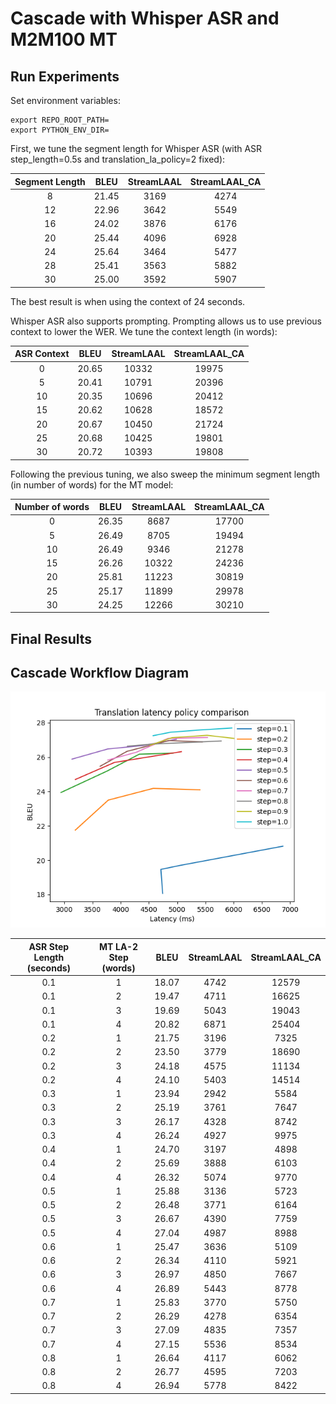 # Cascade with Whisper ASR and M2M100 MT

## Run Experiments

Set environment variables:
```
export REPO_ROOT_PATH=
export PYTHON_ENV_DIR=
```

First, we tune the segment length for Whisper ASR (with ASR step_length=0.5s and translation_la_policy=2 fixed):

| Segment Length |  BLEU  | StreamLAAL | StreamLAAL_CA |
|:--------------:|:------:|:----------:|:-------------:|
|       8      | 21.45  |   3169   |    4274     |
|      12      | 22.96  |   3642   |    5549     |
|      16      | 24.02  |   3876   |    6176     |
|      20      | 25.44  |   4096   |    6928     |
|      24      | 25.64  |   3464   |    5477     |
|      28      | 25.41  |   3563   |    5882     |
|      30      | 25.00  |   3592   |    5907     |

The best result is when using the context of 24 seconds.

Whisper ASR also supports prompting. Prompting allows us to use previous context to lower the WER. We tune the context length (in words):

| ASR Context |  BLEU  | StreamLAAL | StreamLAAL_CA |
|:-----------:|:------:|:----------:|:-------------:|
|      0      | 20.65  |   10332   |    19975    |
|      5      | 20.41  |   10791   |    20396    |
|     10      | 20.35  |   10696   |    20412    |
|     15      | 20.62  |   10628   |    18572    |
|     20      | 20.67  |   10450   |    21724    |
|     25      | 20.68  |   10425   |    19801    |
|     30      | 20.72  |   10393   |    19808    |

Following the previous tuning, we also sweep the minimum segment length (in number of words) for the MT model:

| Number of words |  BLEU  | StreamLAAL | StreamLAAL_CA |
|:---------------:|:------:|:----------:|:-------------:|
|       0         | 26.35  |    8687    |    17700    |
|       5         | 26.49  |    8705    |    19494    |
|      10         | 26.49  |    9346    |    21278    |
|      15         | 26.26  |   10322    |    24236    |
|      20         | 25.81  |   11223    |    30819    |
|      25         | 25.17  |   11899    |    29978    |
|      30         | 24.25  |   12266    |    30210    |

## Final Results

## Cascade Workflow Diagram

![Final Results](./final/tradeoff.png)

| ASR Step Length (seconds)  | MT LA-2 Step (words)   | BLEU   | StreamLAAL  | StreamLAAL_CA |
|:----------------------------:|:----------------------:|:------:|:-----------:|:-------------:|
|           0.1              |           1            | 18.07  |    4742     |    12579     |
|           0.1              |           2            | 19.47  |    4711     |    16625     |
|           0.1              |           3            | 19.69  |    5043     |    19043     |
|           0.1              |           4            | 20.82  |    6871     |    25404     |
|           0.2              |           1            | 21.75  |    3196     |     7325     |
|           0.2              |           2            | 23.50  |    3779     |    18690     |
|           0.2              |           3            | 24.18  |    4575     |    11134     |
|           0.2              |           4            | 24.10  |    5403     |    14514     |
|           0.3              |           1            | 23.94  |    2942     |     5584     |
|           0.3              |           2            | 25.19  |    3761     |     7647     |
|           0.3              |           3            | 26.17  |    4328     |     8742     |
|           0.3              |           4            | 26.24  |    4927     |     9975     |
|           0.4              |           1            | 24.70  |    3197     |     4898     |
|           0.4              |           2            | 25.69  |    3888     |     6103     |
|           0.4              |           4            | 26.32  |    5074     |     9770     |
|           0.5              |           1            | 25.88  |    3136     |     5723     |
|           0.5              |           2            | 26.48  |    3771     |     6164     |
|           0.5              |           3            | 26.67  |    4390     |     7759     |
|           0.5              |           4            | 27.04  |    4987     |     8988     |
|           0.6              |           1            | 25.47  |    3636     |     5109     |
|           0.6              |           2            | 26.34  |    4110     |     5921     |
|           0.6              |           3            | 26.97  |    4850     |     7667     |
|           0.6              |           4            | 26.89  |    5443     |     8778     |
|           0.7              |           1            | 25.83  |    3770     |     5750     |
|           0.7              |           2            | 26.29  |    4278     |     6354     |
|           0.7              |           3            | 27.09  |    4835     |     7357     |
|           0.7              |           4            | 27.15  |    5536     |     8534     |
|           0.8              |           1            | 26.64  |    4117     |     6062     |
|           0.8              |           2            | 26.77  |    4595     |     7203     |
|           0.8              |           4            | 26.94  |    5778     |     8422     |